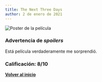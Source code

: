 ```yaml
---
title: The Next Three Days
author: 2 de enero de 2021
---
```


![](../img/the_next_three_days.webp "Poster de la película")

### Advertencia de *spoilers*

Está película verdaderamente me sorprendió.

### Calificación: 8/10

[**Volver al inicio**](../index.html)
